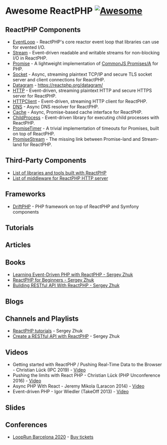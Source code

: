 # Awesome ReactPHP [![Awesome](https://cdn.rawgit.com/sindresorhus/awesome/d7305f38d29fed78fa85652e3a63e154dd8e8829/media/badge.svg)](https://github.com/sindresorhus/awesome)

## ReactPHP Components

- [EventLoop](https://reactphp.org/event-loop/) - ReactPHP's core reactor event loop that libraries can use for evented I/O.
- [Stream](https://reactphp.org/stream/) - Event-driven readable and writable streams for non-blocking I/O in ReactPHP.
- [Promise](https://reactphp.org/promise/) - A lightweight implementation of [CommonJS Promises/A](http://wiki.commonjs.org/wiki/Promises/A) for PHP.
- [Socket](https://reactphp.org/socket/) - Async, streaming plaintext TCP/IP and secure TLS socket server and client connections for ReactPHP.
- [Datagram](https://reactphp.org/datagram/) - https://reactphp.org/datagram/
- [HTTP](https://reactphp.org/http/) - Event-driven, streaming plaintext HTTP and secure HTTPS server for ReactPHP.
- [HTTPClient](https://reactphp.org/http-client/) - Event-driven, streaming HTTP client for ReactPHP.
- [DNS](https://reactphp.org/dns/) - Async DNS resolver for ReactPHP.
- [Cache](https://reactphp.org/cache/) - Async, Promise-based cache interface for ReactPHP.
- [ChildProcess](https://reactphp.org/child-process/) - Event-driven library for executing child processes with ReactPHP.
- [PromiseTimer](https://reactphp.org/promise-timer/) - A trivial implementation of timeouts for Promises, built on top of ReactPHP.
- [PromiseStream](https://reactphp.org/promise-stream/) - The missing link between Promise-land and Stream-land for ReactPHP.

## Third-Party Components

 - [List of libraries and tools built with ReactPHP](https://github.com/reactphp/reactphp/wiki/Users)
 - [List of middleware for ReactPHP HTTP server](https://github.com/reactphp/http/wiki/Middleware)

## Frameworks

- [DriftPHP](https://driftphp.io) - PHP framework on top of ReactPHP and Symfony components

## Tutorials

## Articles

## Books

- [Learning Event-Driven PHP with ReactPHP - Sergey Zhuk](https://leanpub.com/event-driven-php)
- [ReactPHP for Beginners - Sergey Zhuk](https://leanpub.com/reactphp-for-beginners)
- [Building RESTful API With ReactPHP - Sergey Zhuk](https://leanpub.com/building-restful-api-with-reactphp)

## Blogs

## Channels and Playlists

- [ReactPHP tutorials](https://www.youtube.com/playlist?list=PLKIEFFgNQYpVmUAKUjT_BRYYOdMHwGt0v) - Sergey Zhuk
- [Create a RESTful API with ReactPHP](https://www.youtube.com/playlist?list=PLKIEFFgNQYpWeEvjglhMKUsM1xxKAwgcs) - Sergey Zhuk

## Videos

- Getting started with ReactPHP / Pushing Real-Time Data to the Browser - Christian Lück (IPC 2019) - [Video](https://www.youtube.com/watch?v=XoDBtz5P8q8)
- Pushing the limits with React PHP - Christian Lück (PHP Unconference 2016) - [Video](https://www.youtube.com/watch?v=-5ZdGUvOqx4)
- Async PHP With React - Jeremy Mikola (Laracon 2014) - [Video](https://www.youtube.com/watch?v=s6xrnYae1FU)
- Event-driven PHP - Igor Wiedler (TakeOff 2013) - [Video](https://www.youtube.com/watch?v=MWNcItWuKpI)

## Slides

## Conferences

- [LoopRun Barcelona 2020](https://loop-run.io) - [Buy tickets](https://loop-run.io/#tickets)

